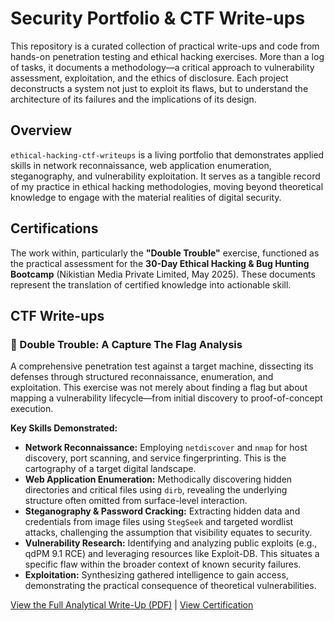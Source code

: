 # Security Portfolio & CTF Write-ups

This repository is a curated collection of practical write-ups and code from hands-on penetration testing and ethical hacking exercises. More than a log of tasks, it documents a methodology—a critical approach to vulnerability assessment, exploitation, and the ethics of disclosure. Each project deconstructs a system not just to exploit its flaws, but to understand the architecture of its failures and the implications of its design.

## Overview

`ethical-hacking-ctf-writeups` is a living portfolio that demonstrates applied skills in network reconnaissance, web application enumeration, steganography, and vulnerability exploitation. It serves as a tangible record of my practice in ethical hacking methodologies, moving beyond theoretical knowledge to engage with the material realities of digital security.

## Certifications

The work within, particularly the **"Double Trouble"** exercise, functioned as the practical assessment for the **30-Day Ethical Hacking & Bug Hunting Bootcamp** (Nikistian Media Private Limited, May 2025). These documents represent the translation of certified knowledge into actionable skill.

## CTF Write-ups

### 🚩 Double Trouble: A Capture The Flag Analysis

A comprehensive penetration test against a target machine, dissecting its defenses through structured reconnaissance, enumeration, and exploitation. This exercise was not merely about finding a flag but about mapping a vulnerability lifecycle—from initial discovery to proof-of-concept execution.

**Key Skills Demonstrated:**

*   **Network Reconnaissance:** Employing `netdiscover` and `nmap` for host discovery, port scanning, and service fingerprinting. This is the cartography of a target digital landscape.
*   **Web Application Enumeration:** Methodically discovering hidden directories and critical files using `dirb`, revealing the underlying structure often omitted from surface-level interaction.
*   **Steganography & Password Cracking:** Extracting hidden data and credentials from image files using `StegSeek` and targeted wordlist attacks, challenging the assumption that visibility equates to security.
*   **Vulnerability Research:** Identifying and analyzing public exploits (e.g., qdPM 9.1 RCE) and leveraging resources like Exploit-DB. This situates a specific flaw within the broader context of known security failures.
*   **Exploitation:** Synthesizing gathered intelligence to gain access, demonstrating the practical consequence of theoretical vulnerabilities.

[View the Full Analytical Write-Up (PDF)](./CTF-DoubleTrouble/CTF-doubletrouble-By-Sarah-Marion.pdf) | [View Certification](./CTF-DoubleTrouble/Certificate.pdf)
